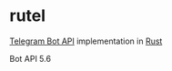 # rutel

[Telegram Bot API](https://core.telegram.org/bots/api) implementation in [Rust](https://www.rust-lang.org/)

Bot API 5.6
